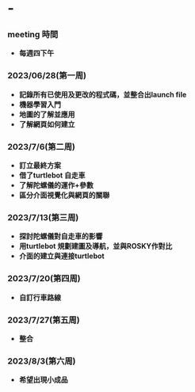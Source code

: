 # -
### meeting 時間
* **每週四下午**
  
### 2023/06/28(第一周)
* **記錄所有已使用及更改的程式碼，並整合出launch file**
* **機器學習入門**
* **地圖的了解並應用**
* **了解網頁如何建立**

### 2023/7/6(第二周)
* **訂立最終方案**
* **借了turtlebot 自走車**
* **了解陀螺儀的運作+參數**
* **區分介面視覺化與網頁的關聯**

### 2023/7/13(第三周)
*  **探討陀螺儀對自走車的影響**
*  **用turtlebot 規劃建圖及導航，並與ROSKY作對比**
*  **介面的建立與連接turtlebot**

### 2023/7/20(第四周)
* **自訂行車路線**

### 2023/7/27(第五周)
* **整合**

### 2023/8/3(第六周)
* **希望出現小成品**

